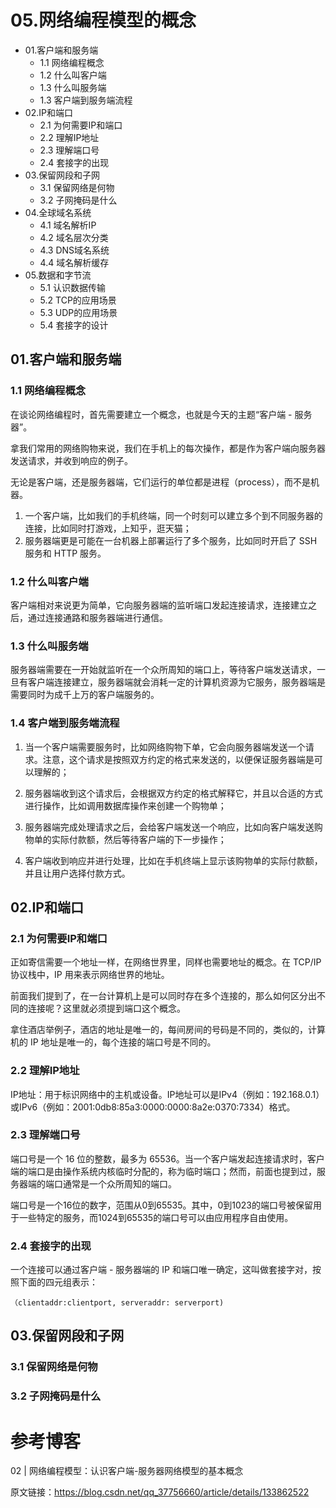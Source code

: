 # 05.网络编程模型的概念
- 01.客户端和服务端
  - 1.1 网络编程概念
  - 1.2 什么叫客户端
  - 1.3 什么叫服务端
  - 1.3 客户端到服务端流程
- 02.IP和端口
  - 2.1 为何需要IP和端口
  - 2.2 理解IP地址
  - 2.3 理解端口号
  - 2.4 套接字的出现
- 03.保留网段和子网
  - 3.1 保留网络是何物
  - 3.2 子网掩码是什么
- 04.全球域名系统
  - 4.1 域名解析IP
  - 4.2 域名层次分类
  - 4.3 DNS域名系统
  - 4.4 域名解析缓存
- 05.数据和字节流
  - 5.1 认识数据传输
  - 5.2 TCP的应用场景
  - 5.3 UDP的应用场景
  - 5.4 套接字的设计


## 01.客户端和服务端
### 1.1 网络编程概念

在谈论网络编程时，首先需要建立一个概念，也就是今天的主题“客户端 - 服务器”。

拿我们常用的网络购物来说，我们在手机上的每次操作，都是作为客户端向服务器发送请求，并收到响应的例子。

无论是客户端，还是服务器端，它们运行的单位都是进程（process），而不是机器。

1. 一个客户端，比如我们的手机终端，同一个时刻可以建立多个到不同服务器的连接，比如同时打游戏，上知乎，逛天猫；
2. 服务器端更是可能在一台机器上部署运行了多个服务，比如同时开启了 SSH 服务和 HTTP 服务。

### 1.2 什么叫客户端

客户端相对来说更为简单，它向服务器端的监听端口发起连接请求，连接建立之后，通过连接通路和服务器端进行通信。

### 1.3 什么叫服务端

服务器端需要在一开始就监听在一个众所周知的端口上，等待客户端发送请求，一旦有客户端连接建立，服务器端就会消耗一定的计算机资源为它服务，服务器端是需要同时为成千上万的客户端服务的。

### 1.4 客户端到服务端流程

1. 当一个客户端需要服务时，比如网络购物下单，它会向服务器端发送一个请求。注意，这个请求是按照双方约定的格式来发送的，以便保证服务器端是可以理解的；

2. 服务器端收到这个请求后，会根据双方约定的格式解释它，并且以合适的方式进行操作，比如调用数据库操作来创建一个购物单；

3. 服务器端完成处理请求之后，会给客户端发送一个响应，比如向客户端发送购物单的实际付款额，然后等待客户端的下一步操作；

4. 客户端收到响应并进行处理，比如在手机终端上显示该购物单的实际付款额，并且让用户选择付款方式。

## 02.IP和端口

### 2.1 为何需要IP和端口

正如寄信需要一个地址一样，在网络世界里，同样也需要地址的概念。在 TCP/IP 协议栈中，IP 用来表示网络世界的地址。

前面我们提到了，在一台计算机上是可以同时存在多个连接的，那么如何区分出不同的连接呢？这里就必须提到端口这个概念。

拿住酒店举例子，酒店的地址是唯一的，每间房间的号码是不同的，类似的，计算机的 IP 地址是唯一的，每个连接的端口号是不同的。

### 2.2 理解IP地址

IP地址：用于标识网络中的主机或设备。IP地址可以是IPv4（例如：192.168.0.1）或IPv6（例如：2001:0db8:85a3:0000:0000:8a2e:0370:7334）格式。

### 2.3 理解端口号

端口号是一个 16 位的整数，最多为 65536。当一个客户端发起连接请求时，客户端的端口是由操作系统内核临时分配的，称为临时端口；然而，前面也提到过，服务器端的端口通常是一个众所周知的端口。

端口号是一个16位的数字，范围从0到65535。其中，0到1023的端口号被保留用于一些特定的服务，而1024到65535的端口号可以由应用程序自由使用。

### 2.4 套接字的出现

一个连接可以通过客户端 - 服务器端的 IP 和端口唯一确定，这叫做套接字对，按照下面的四元组表示：

```
（clientaddr:clientport, serveraddr: serverport)
```

## 03.保留网段和子网

### 3.1 保留网络是何物


### 3.2 子网掩码是什么



# 参考博客

02 | 网络编程模型：认识客户端-服务器网络模型的基本概念

原文链接：https://blog.csdn.net/qq_37756660/article/details/133862522

